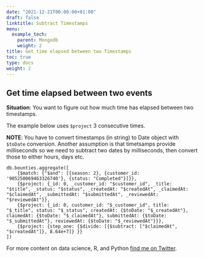 ```yaml
---
date: "2021-12-21T00:00:00+01:00"
draft: false
linktitle: Subtract Timestamps
menu:
  example_tech:
    parent: Mongodb
    weight: 2
title: Get time elapsed between two Timestamps
toc: true
type: docs
weight: 2
---
```


## Get time elapsed between two events 

**Situation**: You want to figure out how much time has elapsed between two timestamps.

The example below uses `$project` 3 consecutive times. 

**NOTE**: You have to convert timestamps (in string) to Date object with `$toDate` conversion. Another assumption is that timetsamps provide milliseconds so we need to subtract two dates by milliseconds, then convert those to either hours, days etc. 

```{python}
db.bounties.aggregate([
    {$match: {"$and": [{season: 2}, {customer_id: '905250069463326740'}, {status: "Completed"}]}},
    {$project: {_id: 0, _customer_id: "$customer_id", _title: "$title", _status: "$status", _createdAt: "$createdAt", _claimedAt: "$claimedAt", _submittedAt: "$submittedAt", _reviewedAt: "$reviewedAt"}},
    {$project: {_id: 0, customer_id: "$_customer_id", title: "$_title", status: "$_status", createdAt: {$toDate: "$_createdAt"}, claimedAt: {$toDate: "$_claimedAt"}, submittedAt: {$toDate: "$_submittedAt"}, reviewedAt: {$toDate: "$_reviewedAt"}}},
    {$project: {step_one: {$divide: [{$subtract: ["$claimedAt", "$createdAt"]}, 8.64e+7]} }}
]) 
```




For more content on data science, R, and Python [find me on Twitter](https://twitter.com/paulapivat).
